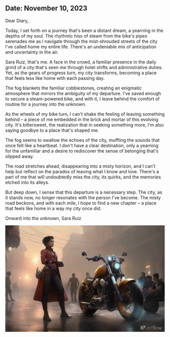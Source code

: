 ## Date: November 10, 2023

Dear Diary,

Today, I set forth on a journey that's been a distant dream, a yearning in the depths of my soul. The rhythmic hiss of steam from the bike's pipes serenades me as I navigate through the mist-shrouded streets of the city I've called home my entire life. There's an undeniable mix of anticipation and uncertainty in the air.

Sara Ruiz, that's me. A face in the crowd, a familiar presence in the daily grind of a city that's seen me through hotel shifts and administrative duties. Yet, as the gears of progress turn, my city transforms, becoming a place that feels less like home with each passing day.

The fog blankets the familiar cobblestones, creating an enigmatic atmosphere that mirrors the ambiguity of my departure. I've saved enough to secure a steam-powered bike, and with it, I leave behind the comfort of routine for a journey into the unknown.

As the wheels of my bike turn, I can't shake the feeling of leaving something behind – a piece of me embedded in the brick and mortar of this evolving city. It's bittersweet, the realization that in seeking something more, I'm also saying goodbye to a place that's shaped me.

The fog seems to swallow the echoes of the city, muffling the sounds that once felt like a heartbeat. I don't have a clear destination, only a yearning for the unfamiliar and a desire to rediscover the sense of belonging that's slipped away.

The road stretches ahead, disappearing into a misty horizon, and I can't help but reflect on the paradox of leaving what I know and love. There's a part of me that will undoubtedly miss the city, its quirks, and the memories etched into its alleys.

But deep down, I sense that this departure is a necessary step. The city, as it stands now, no longer resonates with the person I've become. The misty road beckons, and with each mile, I hope to find a new chapter – a place that feels like home in a way my city once did.

Onward into the unknown,
Sara Ruiz

![](https://github.com/beyond-danube/sara-ruiz/blob/main/img/92d201394d444e66bf55ba932b6c3302.webp?raw=true)
